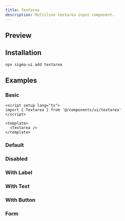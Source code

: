 ```yaml
---
title: Textarea
description: Multiline textarea input component.
---
```


## Preview

<ComponentPreview name="Textarea" />

## Installation

```bash
npx sigma-ui add textarea
```

## Examples

### Basic

```vue
<script setup lang="ts">
import { Textarea } from '@/components/ui/textarea'
</script>

<template>
  <Textarea />
</template>
```

### Default

<ComponentPreview name="Textarea" />

### Disabled

<ComponentPreview name="TextareaDisabled" />

### With Label

<ComponentPreview name="TextareaWithLabel"   />

### With Text

<ComponentPreview name="TextareaWithText" />

### With Button

<ComponentPreview name="TextareaWithButton" />

### Form

<ComponentPreview name="TextareaForm" />

